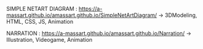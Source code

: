 SIMPLE NETART DIAGRAM :
https://a-massart.github.io/amassart.github.io/SimpleNetArtDiagram/
-> 3DModeling, HTML, CSS, JS, Animation

NARRATION :
https://a-massart.github.io/amassart.github.io/Narration/
-> Illustration, Videogame, Animation
